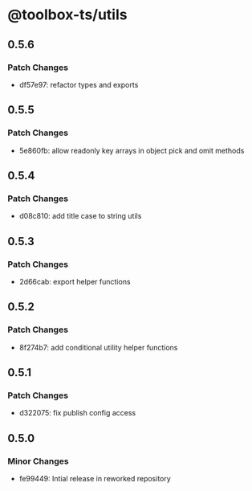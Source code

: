 # @toolbox-ts/utils

## 0.5.6

### Patch Changes

- df57e97: refactor types and exports

## 0.5.5

### Patch Changes

- 5e860fb: allow readonly key arrays in object pick and omit methods

## 0.5.4

### Patch Changes

- d08c810: add title case to string utils

## 0.5.3

### Patch Changes

- 2d66cab: export helper functions

## 0.5.2

### Patch Changes

- 8f274b7: add conditional utility helper functions

## 0.5.1

### Patch Changes

- d322075: fix publish config access

## 0.5.0

### Minor Changes

- fe99449: Intial release in reworked repository
